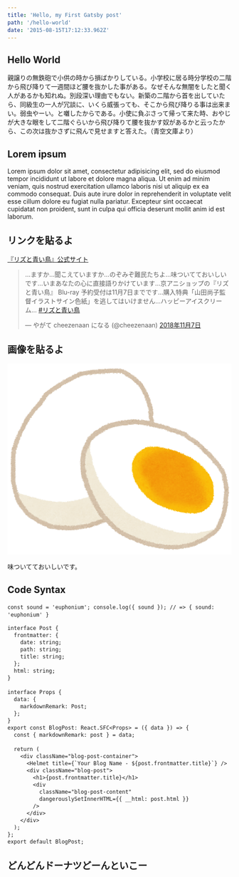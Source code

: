 ```yaml
---
title: 'Hello, my First Gatsby post'
path: '/hello-world'
date: '2015-08-15T17:12:33.962Z'
---
```


## Hello World

親譲りの無鉄砲で小供の時から損ばかりしている。小学校に居る時分学校の二階から飛び降りて一週間ほど腰を抜かした事がある。なぜそんな無闇をしたと聞く人があるかも知れぬ。別段深い理由でもない。新築の二階から首を出していたら、同級生の一人が冗談に、いくら威張っても、そこから飛び降りる事は出来まい。弱虫やーい。と囃したからである。小使に負ぶさって帰って来た時、おやじが大きな眼をして二階ぐらいから飛び降りて腰を抜かす奴があるかと云ったから、この次は抜かさずに飛んで見せますと答えた。（青空文庫より）

## Lorem ipsum

Lorem ipsum dolor sit amet, consectetur adipisicing elit, sed do eiusmod tempor incididunt ut labore et dolore magna aliqua. Ut enim ad minim veniam, quis nostrud exercitation ullamco laboris nisi ut aliquip ex ea commodo consequat. Duis aute irure dolor in reprehenderit in voluptate velit esse cillum dolore eu fugiat nulla pariatur. Excepteur sint occaecat cupidatat non proident, sunt in culpa qui officia deserunt mollit anim id est laborum.

## リンクを貼るよ

[『リズと青い鳥』公式サイト](http://liz-bluebird.com/)

<blockquote class="twitter-tweet" data-lang="ja"><p lang="ja" dir="ltr">…ますか…聞こえていますか…のぞみぞ難民たちよ…味ついてておいしいです…いまあなたの心に直接語りかけています…京アニショップの『リズと青い鳥』 Blu-ray 予約受付は11月7日までです…購入特典「山田尚子監督イラストサイン色紙」を逃してはいけません…ハッピーアイスクリーム… <a href="https://twitter.com/hashtag/%E3%83%AA%E3%82%BA%E3%81%A8%E9%9D%92%E3%81%84%E9%B3%A5?src=hash&amp;ref_src=twsrc%5Etfw">#リズと青い鳥</a></p>&mdash; やがて cheezenaan になる (@cheezenaan) <a href="https://twitter.com/cheezenaan/status/1060147637750353921?ref_src=twsrc%5Etfw">2018年11月7日</a></blockquote>

## 画像を貼るよ

![コンビニのゆでたまごです](egg_yudetamago.png)

味ついてておいしいです。

## Code Syntax

`const sound = 'euphonium'; console.log({ sound }); // => { sound: 'euphonium' }`

```tsx{1-8,12}:title=src/templates/BlogPost.tsx
interface Post {
  frontmatter: {
    date: string;
    path: string;
    title: string;
  };
  html: string;
}

interface Props {
  data: {
    markdownRemark: Post;
  };
}
export const BlogPost: React.SFC<Props> = ({ data }) => {
  const { markdownRemark: post } = data;

  return (
    <div className="blog-post-container">
      <Helmet title={`Your Blog Name - ${post.frontmatter.title}`} />
      <div className="blog-post">
        <h1>{post.frontmatter.title}</h1>
        <div
          className="blog-post-content"
          dangerouslySetInnerHTML={{ __html: post.html }}
        />
      </div>
    </div>
  );
};
export default BlogPost;
```

## どんどんドーナツどーんといこー
